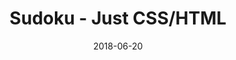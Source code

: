 ---
title: 'Sudoku - Just CSS/HTML'
date: 2018-06-20
tags: []
draft: false
type: 'games'
num19: [{'idx':1,'arr1':[1,2,3,4,5,6,7,8,9],'arr2':[1,2,3,4,5,6,7,8,9]},{'idx':2,'arr1':[1,2,3,4,5,6,7,8,9],'arr2':[1,2,3,4,5,6,7,8,9]},{'idx':3,'arr1':[1,2,3,4,5,6,7,8,9],'arr2':[1,2,3,4,5,6,7,8,9]},{'idx':4,'arr1':[1,2,3,4,5,6,7,8,9],'arr2':[1,2,3,4,5,6,7,8,9]},{'idx':5,'arr1':[1,2,3,4,5,6,7,8,9],'arr2':[1,2,3,4,5,6,7,8,9]},{'idx':6,'arr1':[1,2,3,4,5,6,7,8,9],'arr2':[1,2,3,4,5,6,7,8,9]},{'idx':7,'arr1':[1,2,3,4,5,6,7,8,9],'arr2':[1,2,3,4,5,6,7,8,9]},{'idx':8,'arr1':[1,2,3,4,5,6,7,8,9],'arr2':[1,2,3,4,5,6,7,8,9]},{'idx':9,'arr1':[1,2,3,4,5,6,7,8,9],'arr2':[1,2,3,4,5,6,7,8,9]}]
puzzle: [[0, 0, 6, 7, 0, 1, 3, 0, 0], [0, 0, 1, 0, 0, 0, 8, 0, 0], [0, 0, 9, 0, 6, 0, 2, 0, 0], [0, 0, 0, 0, 7, 0, 0, 0, 0], [9, 0, 0, 0, 0, 0, 0, 0, 7], [0, 6, 0, 4, 0, 9, 0, 8, 0], [2, 0, 0, 8, 9, 5, 0, 0, 3], [0, 8, 0, 0, 3, 0, 0, 2, 0], [0, 0, 4, 0, 0, 0, 5, 0, 0]]
layout: 'sudokucssstatic'
---